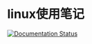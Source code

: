 # linux使用笔记

[![Documentation Status](https://readthedocs.org/projects/linux-note/badge/?version=latest)](http://linux-note.readthedocs.org/zh_CN/latest/?badge=latest)
